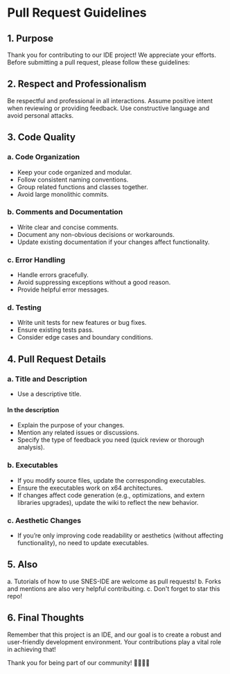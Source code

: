# Pull Request Guidelines

## 1. Purpose

Thank you for contributing to our IDE project! We appreciate your efforts. Before submitting a pull request, please follow these guidelines:

## 2. Respect and Professionalism

Be respectful and professional in all interactions.
Assume positive intent when reviewing or providing feedback.
Use constructive language and avoid personal attacks.

## 3. Code Quality

### a. Code Organization

- Keep your code organized and modular.
- Follow consistent naming conventions.
- Group related functions and classes together.
- Avoid large monolithic commits.

### b. Comments and Documentation

- Write clear and concise comments.
- Document any non-obvious decisions or workarounds.
- Update existing documentation if your changes affect functionality.

### c. Error Handling

- Handle errors gracefully.
- Avoid suppressing exceptions without a good reason.
- Provide helpful error messages.

### d. Testing

- Write unit tests for new features or bug fixes.
- Ensure existing tests pass.
- Consider edge cases and boundary conditions.

## 4. Pull Request Details

### a. Title and Description

- Use a descriptive title.

#### In the description

- Explain the purpose of your changes.
- Mention any related issues or discussions.
- Specify the type of feedback you need (quick review or thorough analysis).

### b. Executables

- If you modify source files, update the corresponding executables.
- Ensure the executables work on x64 architectures.
- If changes affect code generation (e.g., optimizations, and extern libraries upgrades), update the wiki to reflect the new behavior.

### c. Aesthetic Changes

- If you’re only improving code readability or aesthetics (without affecting functionality), no need to update executables.

## 5. Also

a. Tutorials of how to use SNES-IDE are welcome as pull requests!
b. Forks and mentions are also very helpful contribuiting.
c. Don't forget to star this repo!

## 6. Final Thoughts

Remember that this project is an IDE, and our goal is to create a robust and user-friendly development environment. Your contributions play a vital role in achieving that!

Thank you for being part of our community! 👩‍💻👨‍💻

